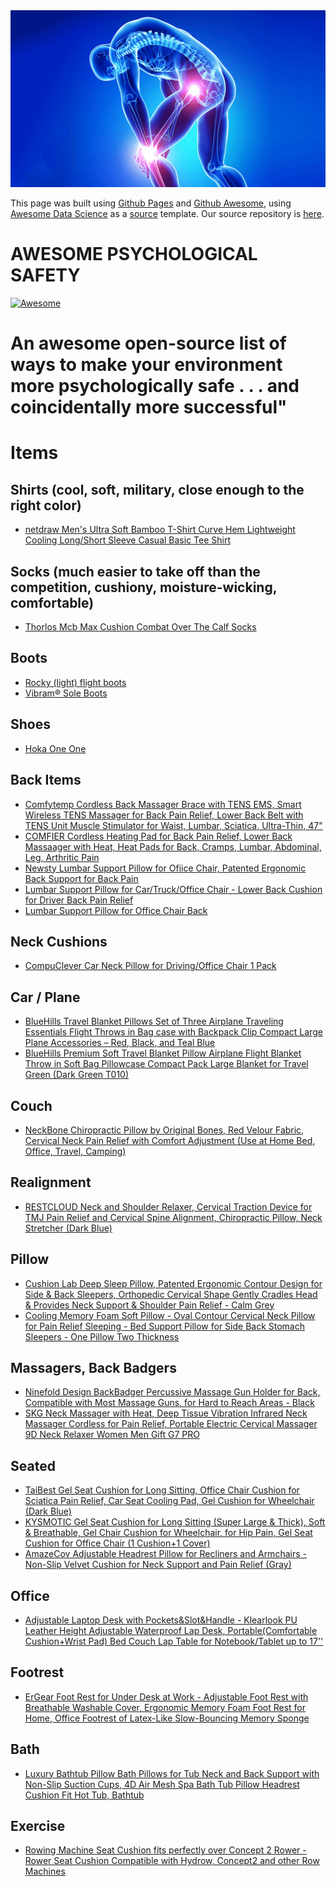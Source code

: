 
<div align="center"><img src="./assets/head.jpg"></div>

This page was built using [Github Pages](https://docs.github.com/en/pages/quickstart) and [Github Awesome](https://github.com/sindresorhus/awesome#readme), using [Awesome Data Science](https://awesome-datascience.academic.io/) as a [source](https://github.com/academic/awesome-datascience) template.  Our source repository is [here](https://github.com/psychological-safety-yogis/awesome-psych-safety).  

# AWESOME PSYCHOLOGICAL SAFETY
[![Awesome](https://cdn.rawgit.com/sindresorhus/awesome/d7305f38d29fed78fa85652e3a63e154dd8e8829/media/badge.svg)](https://github.com/sindresorhus/awesome) 

# An awesome open-source list of ways to make your environment more psychologically safe . . . and coincidentally more successful"

# Items

## Shirts (cool, soft, military, close enough to the right color)

- [netdraw Men's Ultra Soft Bamboo T-Shirt Curve Hem Lightweight Cooling Long/Short Sleeve Casual Basic Tee Shirt](https://www.amazon.com/gp/product/B0BX73SV9M/)

## Socks (much easier to take off than the competition, cushiony, moisture-wicking, comfortable)

- [Thorlos Mcb Max Cushion Combat Over The Calf Socks](https://www.amazon.com/gp/product/B001WPCAUK/)

## Boots

- [Rocky (light) flight boots](https://www.rockyboots.com/safetofly/)
- [Vibram® Sole Boots](https://www.rockyboots.com/vibram-boots/)

## Shoes

- [Hoka One One](https://www.amazon.com/s?k=HOKA+ONE+ONE)

## Back Items

- [Comfytemp Cordless Back Massager Brace with TENS EMS, Smart Wireless TENS Massager for Back Pain Relief, Lower Back Belt with TENS Unit Muscle Stimulator for Waist, Lumbar, Sciatica, Ultra-Thin, 47"](https://www.amazon.com/gp/product/B0CHMR36RP/)
- [COMFIER Cordless Heating Pad for Back Pain Relief, Lower Back Massaager with Heat, Heat Pads for Back, Cramps, Lumbar, Abdominal, Leg, Arthritic Pain](https://www.amazon.com/gp/product/B0BXS1X4S9/)
- [Newsty Lumbar Support Pillow for Ofiice Chair, Patented Ergonomic Back Support for Back Pain](https://www.amazon.com/gp/product/B0B3RRJLD4/)
- [Lumbar Support Pillow for Car/Truck/Office Chair - Lower Back Cushion for Driver Back Pain Relief](https://www.amazon.com/gp/product/B0CGX4PPNT/)
- [Lumbar Support Pillow for Office Chair Back](https://www.amazon.com/gp/product/B09TZLGGWQ/)

## Neck Cushions

- [CompuClever Car Neck Pillow for Driving/Office Chair 1 Pack](https://www.amazon.com/gp/product/B0CGX8JVTV/)

## Car / Plane

- [BlueHills Travel Blanket Pillows Set of Three Airplane Traveling Essentials Flight Throws in Bag case with Backpack Clip Compact Large Plane Accessories – Red, Black, and Teal Blue](https://www.amazon.com/BlueHills-Airplane-Traveling-Essentials-Accessories/dp/B0CL516NBM)
- [BlueHills Premium Soft Travel Blanket Pillow Airplane Flight Blanket Throw in Soft Bag Pillowcase Compact Pack Large Blanket for Travel Green (Dark Green T010)](https://www.amazon.com/gp/product/B07T196LXD/)

## Couch

- [NeckBone Chiropractic Pillow by Original Bones, Red Velour Fabric, Cervical Neck Pain Relief with Comfort Adjustment (Use at Home Bed, Office, Travel, Camping)](https://www.amazon.com/gp/product/B0797HYP1Y/)

## Realignment

- [RESTCLOUD Neck and Shoulder Relaxer, Cervical Traction Device for TMJ Pain Relief and Cervical Spine Alignment, Chiropractic Pillow, Neck Stretcher (Dark Blue)](https://www.amazon.com/gp/product/B08C2G9GVW/)

## Pillow

- [Cushion Lab Deep Sleep Pillow, Patented Ergonomic Contour Design for Side & Back Sleepers, Orthopedic Cervical Shape Gently Cradles Head & Provides Neck Support & Shoulder Pain Relief - Calm Grey](https://www.amazon.com/gp/product/B099QTDNTW/)
- [Cooling Memory Foam Soft Pillow - Oval Contour Cervical Neck Pillow for Pain Relief Sleeping - Bed Support Pillow for Side Back Stomach Sleepers - One Pillow Two Thickness](https://www.amazon.com/gp/product/B0BM8PSC31/)

## Massagers, Back Badgers

- [Ninefold Design BackBadger Percussive Massage Gun Holder for Back, Compatible with Most Massage Guns, for Hard to Reach Areas - Black](https://www.amazon.com/gp/product/B08DKG3NX7/)
- [SKG Neck Massager with Heat, Deep Tissue Vibration Infrared Neck Massager Cordless for Pain Relief, Portable Electric Cervical Massager 9D Neck Relaxer Women Men Gift G7 PRO](https://www.amazon.com/gp/product/B0BBTDDP8W/)

## Seated

- [TaiBest Gel Seat Cushion for Long Sitting, Office Chair Cushion for Sciatica Pain Relief, Car Seat Cooling Pad, Gel Cushion for Wheelchair (Dark Blue)](https://www.amazon.com/gp/product/B09ZTXJDNX/)
- [KYSMOTIC Gel Seat Cushion for Long Sitting (Super Large & Thick), Soft & Breathable, Gel Chair Cushion for Wheelchair, for Hip Pain, Gel Seat Cushion for Office Chair (1 Cushion+1 Cover)](https://www.amazon.com/gp/product/B08YRRNCCK/)
- [AmazeCov Adjustable Headrest Pillow for Recliners and Armchairs - Non-Slip Velvet Cushion for Neck Support and Pain Relief (Gray)](https://www.amazon.com/gp/product/B0BXY1TWDB/)

## Office

- [Adjustable Laptop Desk with Pockets&Slot&Handle - Klearlook PU Leather Height Adjustable Waterproof Lap Desk, Portable(Comfortable Cushion+Wrist Pad) Bed Couch Lap Table for Notebook/Tablet up to 17''](https://www.amazon.com/gp/product/B091JS395T/)

## Footrest

- [ErGear Foot Rest for Under Desk at Work - Adjustable Foot Rest with Breathable Washable Cover, Ergonomic Memory Foam Foot Rest for Home, Office Footrest of Latex-Like Slow-Bouncing Memory Sponge](https://www.amazon.com/gp/product/B0B6W3SCKD/)

## Bath

- [Luxury Bathtub Pillow Bath Pillows for Tub Neck and Back Support with Non-Slip Suction Cups, 4D Air Mesh Spa Bath Tub Pillow Headrest Cushion Fit Hot Tub, Bathtub](https://www.amazon.com/gp/product/B0956W57K7)

## Exercise

- [Rowing Machine Seat Cushion fits perfectly over Concept 2 Rower - Rower Seat Cushion Compatible with Hydrow, Concept2 and other Row Machines](https://www.amazon.com/gp/product/B01D10YY0C/)
